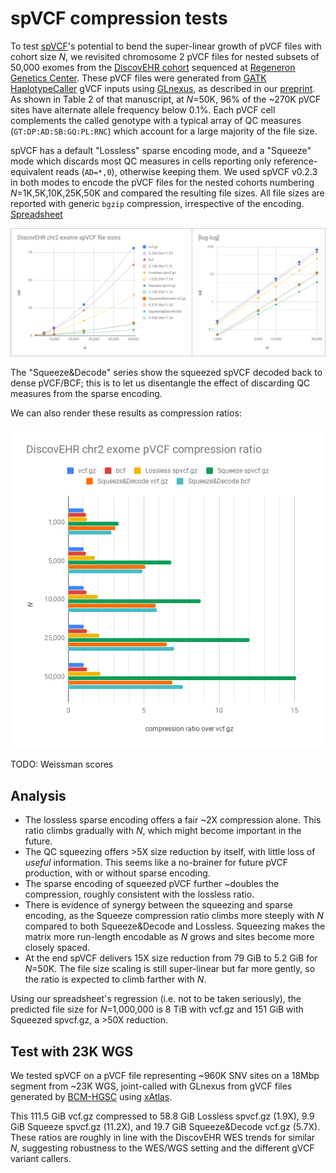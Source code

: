 # spVCF compression tests

To test [spVCF](https://github.com/mlin/spVCF)'s potential to bend the super-linear growth of pVCF files with cohort size *N*, we revisited chromosome 2 pVCF files for nested subsets of 50,000 exomes from the [DiscovEHR cohort](http://science.sciencemag.org/content/354/6319/aaf6814) sequenced at [Regeneron Genetics Center](https://www.regeneron.com/genetics-center). These pVCF files were generated from [GATK HaplotypeCaller](https://www.biorxiv.org/content/early/2017/11/14/201178.1) gVCF inputs using [GLnexus](https://github.com/dnanexus-rnd/GLnexus), as described in our [preprint](https://www.biorxiv.org/content/early/2018/06/11/343970). As shown in Table 2 of that manuscript, at *N*=50K, 96% of the ~270K pVCF sites have alternate allele frequency below 0.1%. Each pVCF cell complements the called genotype with a typical array of QC measures (`GT:DP:AD:SB:GQ:PL:RNC`) which account for a large majority of the file size. 

spVCF has a default "Lossless" sparse encoding mode, and a "Squeeze" mode which discards most QC measures in cells reporting only reference-equivalent reads (`AD=*,0`), otherwise keeping them. We used spVCF v0.2.3 in both modes to encode the pVCF files for the nested cohorts numbering *N*=1K,5K,10K,25K,50K and compared the resulting file sizes. All file sizes are reported with generic `bgzip` compression, irrespective of the encoding. [Spreadsheet](https://docs.google.com/spreadsheets/d/1IwjbZzPpuYl9HroRCxqcM5bsvJ46ISn-vcOFi7pQxRo/edit?usp=sharing)

![](https://github.com/mlin/spVCF/raw/master/doc/media/DiscovEHR_file_size.png)

The "Squeeze&Decode" series show the squeezed spVCF decoded back to dense pVCF/BCF; this is to let us disentangle the effect of discarding QC measures from the sparse encoding. 

We can also render these results as compression ratios:

![](https://github.com/mlin/spVCF/raw/master/doc/media/DiscovEHR_compression_ratio.png)

TODO: Weissman scores

## Analysis

* The lossless sparse encoding offers a fair ~2X compression alone. This ratio climbs gradually with *N*, which might become important in the future.
* The QC squeezing offers >5X size reduction by itself, with little loss of *useful* information. This seems like a no-brainer for future pVCF production, with or without sparse encoding.
* The sparse encoding of squeezed pVCF further ~doubles the compression, roughly consistent with the lossless ratio.
* There is evidence of synergy between the squeezing and sparse encoding, as the Squeeze compression ratio climbs more steeply with *N* compared to both Squeeze&Decode and Lossless. Squeezing makes the matrix more run-length encodable as *N* grows and sites become more closely spaced.
* At the end spVCF delivers 15X size reduction from 79 GiB to 5.2 GiB for *N*=50K. The file size scaling is still super-linear but far more gently, so the ratio is expected to climb farther with *N*.

Using our spreadsheet's regression (i.e. not to be taken seriously), the predicted file size for *N*=1,000,000 is 8 TiB with vcf.gz and 151 GiB with Squeezed spvcf.gz, a >50X reduction.

## Test with 23K WGS

We tested spVCF on a pVCF file representing ~960K SNV sites on a 18Mbp segment from ~23K WGS, joint-called with GLnexus from gVCF files generated by [BCM-HGSC](https://www.hgsc.bcm.edu/) using [xAtlas](https://www.biorxiv.org/content/early/2018/04/05/295071).

This 111.5 GiB vcf.gz compressed to 58.8 GiB Lossless spvcf.gz (1.9X), 9.9 GiB Squeeze spvcf.gz (11.2X), and 19.7 GiB Squeeze&Decode vcf.gz (5.7X). These ratios are roughly in line with the DiscovEHR WES trends for similar *N*, suggesting robustness to the WES/WGS setting and the different gVCF variant callers.
